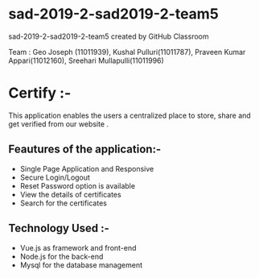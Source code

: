# sad-2019-2-sad2019-2-team5
sad-2019-2-sad2019-2-team5 created by GitHub Classroom

Team :
Geo Joseph (11011939), 
Kushal Pulluri(11011787),
Praveen Kumar Appari(11012160),
Sreehari Mullapulli(11011996)

# Certify :-
This application enables the users a centralized place to store, share and get verified from our website .

## Feautures of the application:-
- Single Page Application and Responsive
- Secure Login/Logout
- Reset Password option is available
- View the details of certificates
- Search for the certificates

## Technology Used :-
- Vue.js as framework and front-end
- Node.js for the back-end
- Mysql for the database management
